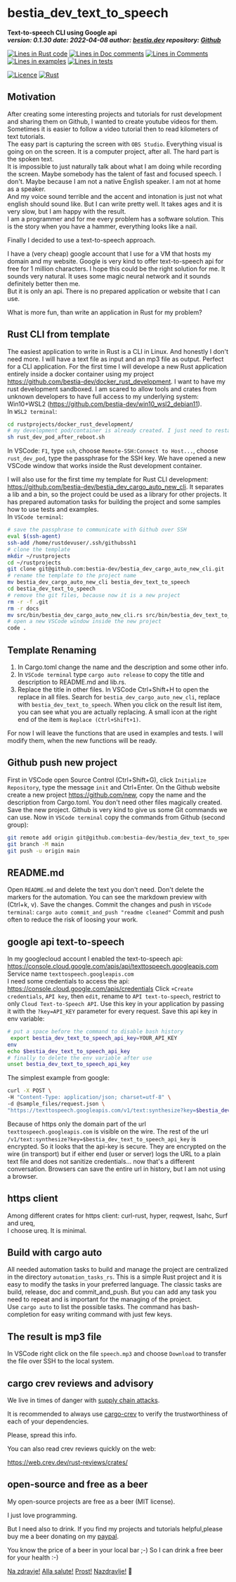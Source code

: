 [comment]: # (auto_md_to_doc_comments segment start A)

# bestia_dev_text_to_speech

[comment]: # (auto_cargo_toml_to_md start)

**Text-to-speech CLI using Google api**  
***version: 0.1.30 date: 2022-04-08 author: [bestia.dev](bestia.dev) repository: [Github](https://github.com/bestia-dev/bestia_dev_text_to_speech)***  

[comment]: # (auto_cargo_toml_to_md end)

[comment]: # (auto_lines_of_code start)
[![Lines in Rust code](https://img.shields.io/badge/Lines_in_Rust-63-green.svg)](https://github.com/bestia-dev/bestia_dev_text_to_speech/)
[![Lines in Doc comments](https://img.shields.io/badge/Lines_in_Doc_comments-165-blue.svg)](https://github.com/bestia-dev/bestia_dev_text_to_speech/)
[![Lines in Comments](https://img.shields.io/badge/Lines_in_comments-18-purple.svg)](https://github.com/bestia-dev/bestia_dev_text_to_speech/)
[![Lines in examples](https://img.shields.io/badge/Lines_in_examples-15-yellow.svg)](https://github.com/bestia-dev/bestia_dev_text_to_speech/)
[![Lines in tests](https://img.shields.io/badge/Lines_in_tests-20-orange.svg)](https://github.com/bestia-dev/bestia_dev_text_to_speech/)

[comment]: # (auto_lines_of_code end)

[![Licence](https://img.shields.io/badge/license-MIT-blue.svg)](https://github.com/bestia-dev/bestia_dev_text_to_speech/blob/main/LICENSE) [![Rust](https://github.com/bestia-dev/bestia_dev_text_to_speech/workflows/RustAction/badge.svg)](https://github.com/bestia-dev/bestia_dev_text_to_speech/)

## Motivation

After creating some interesting projects and tutorials for rust development and sharing them on Github, I wanted to create youtube videos for them. Sometimes it is easier to follow a video tutorial then to read kilometers of text tutorials.  
The easy part is capturing the screen with `OBS Studio`. Everything visual is going on on the screen. It is a computer project, after all. The hard part is the spoken text.  
It is impossible to just naturally talk about what I am doing while recording the screen. Maybe somebody has the talent of fast and focused speech. I don't. Maybe because I am not a native English speaker. I am not at home as a speaker.  
And my voice sound terrible and the accent and intonation is just not what english should sound like.
But I can write pretty well. It takes ages and it is very slow, but I am happy with the result.  
I am a programmer and for me every problem has a software solution. This is the story when you have a hammer, everything looks like a nail.

Finally I decided to use a text-to-speech approach.

I have a (very cheap) google account that I use for a VM that hosts my domain and my website. Google is very kind to offer text-to-speech api for free for 1 million characters. I hope this could be the right solution for me. It sounds very natural. It uses some magic neural network and it sounds definitely better then me.  
But it is only an api. There is no prepared application or website that I can use.

What is more fun, than write an application in Rust for my problem?  

## Rust CLI from template

The easiest application to write in Rust is a CLI in Linux. And honestly I don't need more. I will have a text file as input and an mp3 file as output. Perfect for a CLI application.
For the first time I will develope a new Rust application entirely inside a docker container using my project <https://github.com/bestia-dev/docker_rust_development>. I want to have my rust development sandboxed. I am scared to allow tools and crates from unknown developers to have full access to my underlying system: Win10+WSL2 (<https://github.com/bestia-dev/win10_wsl2_debian11>).  
In `WSL2 terminal`:

```bash
cd rustprojects/docker_rust_development/
# my development pod/container is already created. I just need to restart it after reboot
sh rust_dev_pod_after_reboot.sh
```

In VSCode: `F1`, type `ssh`, choose `Remote-SSH:Connect to Host...`, choose `rust_dev_pod`, type the passphrase for the SSH key. We have opened a new VSCode window that works inside the Rust development container.

I will also use for the first time my template for Rust CLI development: <https://github.com/bestia-dev/bestia_dev_cargo_auto_new_cli>. It separates a lib and a bin, so the project could be used as a library for other projects. It has prepared automation tasks for building the project and some samples how to use tests and examples.  
In `VSCode terminal`:

```bash
# save the passphrase to communicate with Github over SSH
eval $(ssh-agent)
ssh-add /home/rustdevuser/.ssh/githubssh1
# clone the template
mkdir ~/rustprojects
cd ~/rustprojects
git clone git@github.com:bestia-dev/bestia_dev_cargo_auto_new_cli.git
# rename the template to the project name
mv bestia_dev_cargo_auto_new_cli bestia_dev_text_to_speech
cd bestia_dev_text_to_speech
# remove the git files, because now it is a new project
rm -r -f .git
rm -r docs
mv src/bin/bestia_dev_cargo_auto_new_cli.rs src/bin/bestia_dev_text_to_speech.rs
# open a new VSCode window inside the new project
code .

```

## Template Renaming

1. In Cargo.toml change the name and the description and some other info.
2. In `VSCode terminal` type `cargo auto release` to copy the title and description to README.md and lib.rs.
3. Replace the title in other files. In VSCode Ctrl+Shift+H to open the replace in all files. Search for `bestia_dev_cargo_auto_new_cli`, replace with `bestia_dev_text_to_speech`. When you click on the result list item, you can see what you are actually replacing. A small icon at the right end of the item is `Replace (Ctrl+Shift+1)`.

For now I will leave the functions that are used in examples and tests. I will modify them, when the new functions will be ready.  

## Github push new project

First in VSCode open Source Control (Ctrl+Shift+G), click `Initialize Repository`, type the message `init` and Ctrl+Enter.
On the Github website create a new project <https://github.com/new>, copy the name and the description from Cargo.toml. You don't need other files magically created. Save the new project. Github is very kind to give us some Git commands we can use. Now in `VSCode terminal` copy the commands from Github (second group):

```bash
git remote add origin git@github.com:bestia-dev/bestia_dev_text_to_speech.git
git branch -M main
git push -u origin main
```

## README.md

Open `README.md` and delete the text you don't need. Don't delete the markers for the automation. You can see the markdown preview with (Ctrl+k, v). Save the changes.
Commit the changes and push in `VSCode terminal`: `cargo auto commit_and_push "readme cleaned"`
Commit and push often to reduce the risk of loosing your work.

## google api text-to-speech

In my googlecloud account I enabled the text-to-speech api: <https://console.cloud.google.com/apis/api/texttospeech.googleapis.com>  
Service name `texttospeech.googleapis.com`  
I need some credentials to access the api: <https://console.cloud.google.com/apis/credentials>
Click `+Create credentials`, `API key`, then `edit`, rename to `API text-to-speech`, restrict to only `Cloud Text-to-Speech API`.
Use this key in your application by passing it with the `?key=API_KEY` parameter for every request.
Save this api key in env variable:

```bash
# put a space before the command to disable bash history
 export bestia_dev_text_to_speech_api_key=YOUR_API_KEY
env
echo $bestia_dev_text_to_speech_api_key
# finally to delete the env variable after use
unset bestia_dev_text_to_speech_api_key
```

The simplest example from google:

```bash
curl -X POST \
-H "Content-Type: application/json; charset=utf-8" \
-d @sample_files/request.json \
"https://texttospeech.googleapis.com/v1/text:synthesize?key=$bestia_dev_text_to_speech_api_key"
```

Because of https only the domain part of the url `texttospeech.googleapis.com` is visible on the wire. The rest of the url `/v1/text:synthesize?key=$bestia_dev_text_to_speech_api_key` is encrypted. So it looks that the api-key is secure. They are encrypted on the wire (in transport) but if either end (user or server) logs the URL to a plain text file and does not sanitize credentials... now that's a different conversation. Browsers can save the entire url in history, but I am not using a browser.

## https client

Among different crates for https client: curl-rust, hyper, reqwest, Isahc, Surf and ureq,  
I choose ureq. It is minimal.

## Build with cargo auto

All needed automation tasks to build and manage the project are centralized in the directory `automation_tasks_rs`. This is a simple Rust project and it is easy to modify the tasks in your preferred language. The classic tasks are build, release, doc and commit_and_push. But you can add any task you need to repeat and is important for the managing of the project.  
Use `cargo auto` to list the possible tasks. The command has bash-completion for easy writing command with just few keys.  


## The result is mp3 file

In VSCode right click on the file `speech.mp3` and choose `Download` to transfer the file over SSH to the local system.


## cargo crev reviews and advisory

We live in times of danger with [supply chain attacks](https://en.wikipedia.org/wiki/Supply_chain_attack).

It is recommended to always use [cargo-crev](https://github.com/crev-dev/cargo-crev) to verify the trustworthiness of each of your dependencies.

Please, spread this info.

You can also read crev reviews quickly on the web:

<https://web.crev.dev/rust-reviews/crates/>

## open-source and free as a beer

My open-source projects are free as a beer (MIT license).

I just love programming.

But I need also to drink. If you find my projects and tutorials helpful,please buy me a beer donating on my [paypal](https://paypal.me/LucianoBestia).

You know the price of a beer in your local bar ;-) So I can drink a free beer for your health :-)

[Na zdravje!](https://translate.google.com/?hl=en&sl=sl&tl=en&text=Na%20zdravje&op=translate) [Alla salute!](https://dictionary.cambridge.org/dictionary/italian-english/alla-salute) [Prost!](https://dictionary.cambridge.org/dictionary/german-english/prost) [Nazdravlje!](https://matadornetwork.com/nights/how-to-say-cheers-in-50-languages/) 🍻

[comment]: # (auto_md_to_doc_comments segment end A)
